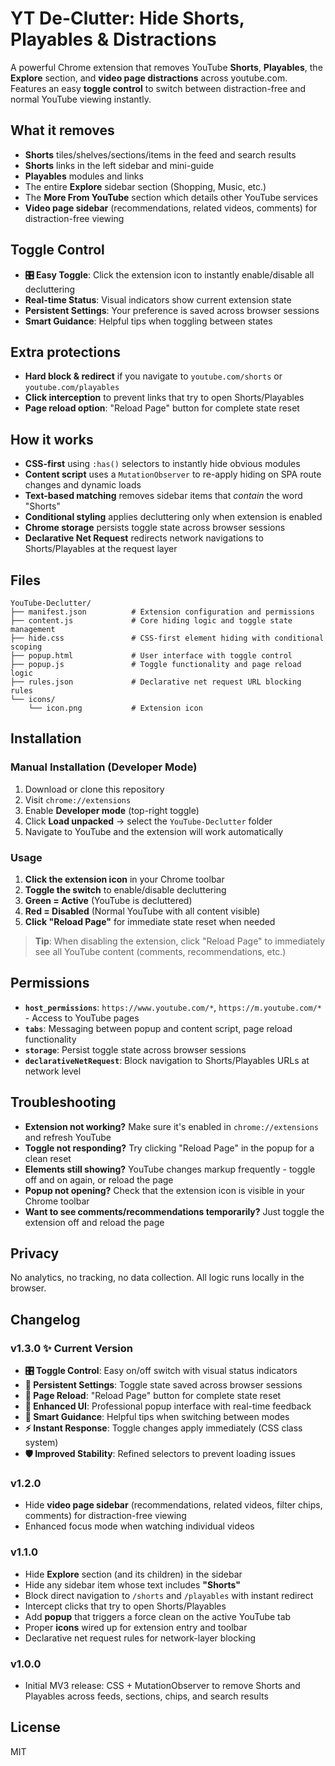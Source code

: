 # YT De-Clutter: Hide Shorts, Playables & Distractions

A powerful Chrome extension that removes YouTube **Shorts**, **Playables**, the **Explore** section, and **video page distractions** across youtube.com. Features an easy **toggle control** to switch between distraction-free and normal YouTube viewing instantly.

## What it removes

- **Shorts** tiles/shelves/sections/items in the feed and search results
- **Shorts** links in the left sidebar and mini-guide
- **Playables** modules and links
- The entire **Explore** sidebar section (Shopping, Music, etc.)
- The **More From YouTube** section which details other YouTube services
- **Video page sidebar** (recommendations, related videos, comments) for distraction-free viewing

## Toggle Control

- **🎛️ Easy Toggle**: Click the extension icon to instantly enable/disable all decluttering
- **Real-time Status**: Visual indicators show current extension state
- **Persistent Settings**: Your preference is saved across browser sessions
- **Smart Guidance**: Helpful tips when toggling between states

## Extra protections

- **Hard block & redirect** if you navigate to `youtube.com/shorts` or `youtube.com/playables`
- **Click interception** to prevent links that try to open Shorts/Playables
- **Page reload option**: "Reload Page" button for complete state reset

## How it works

- **CSS-first** using `:has()` selectors to instantly hide obvious modules
- **Content script** uses a `MutationObserver` to re-apply hiding on SPA route changes and dynamic loads
- **Text-based matching** removes sidebar items that _contain_ the word "Shorts"
- **Conditional styling** applies decluttering only when extension is enabled
- **Chrome storage** persists toggle state across browser sessions
- **Declarative Net Request** redirects network navigations to Shorts/Playables at the request layer

## Files

```
YouTube-Declutter/
├── manifest.json          # Extension configuration and permissions
├── content.js             # Core hiding logic and toggle state management
├── hide.css               # CSS-first element hiding with conditional scoping
├── popup.html             # User interface with toggle control
├── popup.js               # Toggle functionality and page reload logic
├── rules.json             # Declarative net request URL blocking rules
└── icons/
    └── icon.png           # Extension icon
```

## Installation

### Manual Installation (Developer Mode)

1. Download or clone this repository
2. Visit `chrome://extensions`
3. Enable **Developer mode** (top-right toggle)
4. Click **Load unpacked** → select the `YouTube-Declutter` folder
5. Navigate to YouTube and the extension will work automatically

### Usage

1. **Click the extension icon** in your Chrome toolbar
2. **Toggle the switch** to enable/disable decluttering
3. **Green = Active** (YouTube is decluttered)
4. **Red = Disabled** (Normal YouTube with all content visible)
5. **Click "Reload Page"** for immediate state reset when needed

> **Tip**: When disabling the extension, click "Reload Page" to immediately see all YouTube content (comments, recommendations, etc.)

## Permissions

- **`host_permissions`**: `https://www.youtube.com/*`, `https://m.youtube.com/*` - Access to YouTube pages
- **`tabs`**: Messaging between popup and content script, page reload functionality
- **`storage`**: Persist toggle state across browser sessions
- **`declarativeNetRequest`**: Block navigation to Shorts/Playables URLs at network level

## Troubleshooting

- **Extension not working?** Make sure it's enabled in `chrome://extensions` and refresh YouTube
- **Toggle not responding?** Try clicking "Reload Page" in the popup for a clean reset
- **Elements still showing?** YouTube changes markup frequently - toggle off and on again, or reload the page
- **Popup not opening?** Check that the extension icon is visible in your Chrome toolbar
- **Want to see comments/recommendations temporarily?** Just toggle the extension off and reload the page

## Privacy

No analytics, no tracking, no data collection. All logic runs locally in the browser.

## Changelog

### v1.3.0 ✨ **Current Version**

- **🎛️ Toggle Control**: Easy on/off switch with visual status indicators
- **💾 Persistent Settings**: Toggle state saved across browser sessions
- **🔄 Page Reload**: "Reload Page" button for complete state reset
- **📱 Enhanced UI**: Professional popup interface with real-time feedback
- **🎯 Smart Guidance**: Helpful tips when switching between modes
- **⚡ Instant Response**: Toggle changes apply immediately (CSS class system)
- **🛡️ Improved Stability**: Refined selectors to prevent loading issues

### v1.2.0

- Hide **video page sidebar** (recommendations, related videos, filter chips, comments) for distraction-free viewing
- Enhanced focus mode when watching individual videos

### v1.1.0

- Hide **Explore** section (and its children) in the sidebar
- Hide any sidebar item whose text includes **"Shorts"**
- Block direct navigation to `/shorts` and `/playables` with instant redirect
- Intercept clicks that try to open Shorts/Playables
- Add **popup** that triggers a force clean on the active YouTube tab
- Proper **icons** wired up for extension entry and toolbar
- Declarative net request rules for network-layer blocking

### v1.0.0

- Initial MV3 release: CSS + MutationObserver to remove Shorts and Playables across feeds, sections, chips, and search results

## License

MIT

